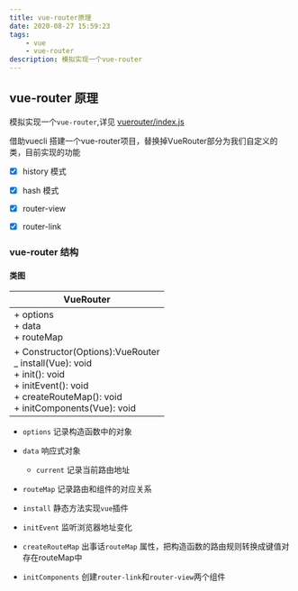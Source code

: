 ```yaml
---
title: vue-router原理
date: 2020-08-27 15:59:23
tags: 
    - vue
    - vue-router
description: 模拟实现一个vue-router
---
```


## vue-router 原理

模拟实现一个`vue-router`,详见 [vuerouter/index.js](https://github.com/alongithub/vue-router-source/blob/master/src/vuerouter/index.js)

借助vuecli 搭建一个vue-router项目，替换掉VueRouter部分为我们自定义的类，目前实现的功能
- [x] history 模式
- [x] hash 模式
- [x] router-view
- [x] router-link



### vue-router 结构

#### 类图

| VueRouter |
| --------- |
| + options <br/> + data <br/> + routeMap|
| + Constructor(Options):VueRouter <br/> _ install(Vue): void <br/> + init(): void <br/> + initEvent(): void <br/> + createRouteMap(): void <br/> + initComponents(Vue): void |

- `options` 记录构造函数中的对象
- `data` 响应式对象
  - `current` 记录当前路由地址
- `routeMap` 记录路由和组件的对应关系 

- `install` 静态方法实现`vue`插件
- `initEvent` 监听浏览器地址变化
- `createRouteMap` 出事话`routeMap` 属性，把构造函数的路由规则转换成键值对存在routeMap中
- `initComponents` 创建`router-link`和`router-view`两个组件